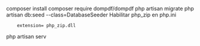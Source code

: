 composer install
composer require dompdf/dompdf
php artisan migrate
php artisan db:seed --class=DatabaseSeeder
Habilitar php_zip en php.ini

```
    extension= php_zip.dll
```

php artisan serv
